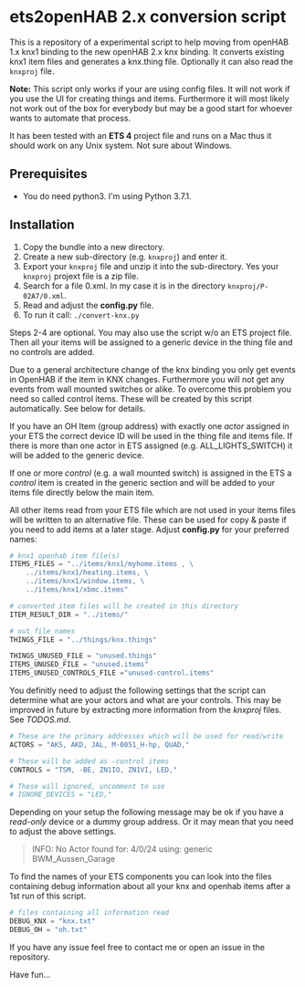 # ets2openHAB 2.x conversion script

This is a repository of a experimental script to help moving from openHAB 1.x knx1 binding to the new openHAB 2.x knx
binding.  It converts existing knx1 item files and generates a knx.thing file.  Optionally it can also read the
`knxproj` file.

**Note:** This script only works if your are using config files.  It will not work if you use the UI for creating things
and items.  Furthermore it will most likely not work out of the box for everybody but may be a good start for whoever
wants to automate that process.

It has been tested with an **ETS 4** project file and runs on a Mac thus it should work on any Unix system.  Not sure about
Windows.

## Prerequisites

- You do need python3.
  I'm using Python 3.7.1.

## Installation

1. Copy the bundle into a new directory.
2. Create a new sub-directory (e.g. `knxproj`) and enter it.
3. Export your `knxproj` file and unzip it into the sub-directory.
   Yes your `knxproj` projext file is a zip file.
4. Search for a file  0.xml.
   In my case it is in the directory `knxproj/P-02A7/0.xml`.
5. Read and adjust the **config.py** file.
6. To run it call: `./convert-knx.py`

Steps 2-4 are optional.  You may also use the script w/o an ETS project file.  Then all your items will be assigned to a
generic device in the thing file and no controls are added.

Due to a general architecture change of the knx binding you only get events in OpenHAB if the item in KNX changes.
Furthermore you will not get any events from wall mounted switches or alike.  To overcome this problem you need so
called control items.  These will be created by this script automatically.  See below for details.

If you have an OH Item (group address) with exactly one *actor* assigned in your ETS the correct device ID will be used
in the thing file and items file.  If there is more than one actor in ETS assigned (e.g. ALL_LIGHTS_SWITCH) it will be
added to the generic device.

If one or more *control* (e.g. a wall mounted switch) is assigned in the ETS a *control* item is created in the generic
section and will be added to your items file directly below the main item.

All other items read from your ETS file which are not used in your items files will be written to an alternative file.
These can be used for copy & paste if you need to add items at a later stage.  Adjust **config.py** for your preferred
names:

```python
# knx1 openhab item file(s)
ITEMS_FILES = "../items/knx1/myhome.items , \
    ../items/knx1/heating.items, \
    ../items/knx1/window.items, \
    ../items/knx1/xbmc.items"

# converted item files will be created in this directory
ITEM_RESULT_DIR = "../items/"

# out file names
THINGS_FILE = "../things/knx.things"

THINGS_UNUSED_FILE = "unused.things"
ITEMS_UNUSED_FILE = "unused.items"
ITEMS_UNUSED_CONTROLS_FILE ="unused-control.items"
```

You definitly need to adjust the following settings that the script can determine what are your actors and what are your
controls.  This may be improved in future by extracting more information from the *knxproj* files.  See *TODOS.md*.

```python
# These are the primary addresses which will be used for read/write
ACTORS = "AKS, AKD, JAL, M-0051_H-hp, QUAD,"

# These will be added as -control items
CONTROLS = "TSM, -BE, ZN1IO, ZN1VI, LED,"

# These will ignored, uncomment to use
# IGNORE_DEVICES = "LED,"
```

Depending on your setup the following message may be ok if you have a *read-only* device or a dummy group address.  Or
it may mean that you need to adjust the above settings.

> INFO: No Actor found for: 4/0/24   	using: generic	BWM_Aussen_Garage

To find the names of your ETS components you can look into the files containing debug information about all your knx
and openhab items after a 1st run of this script.

```python
# files containing all information read
DEBUG_KNX = "knx.txt"
DEBUG_OH = "oh.txt"
```

If you have any issue feel free to contact me or open an issue in the repository.

Have fun...

